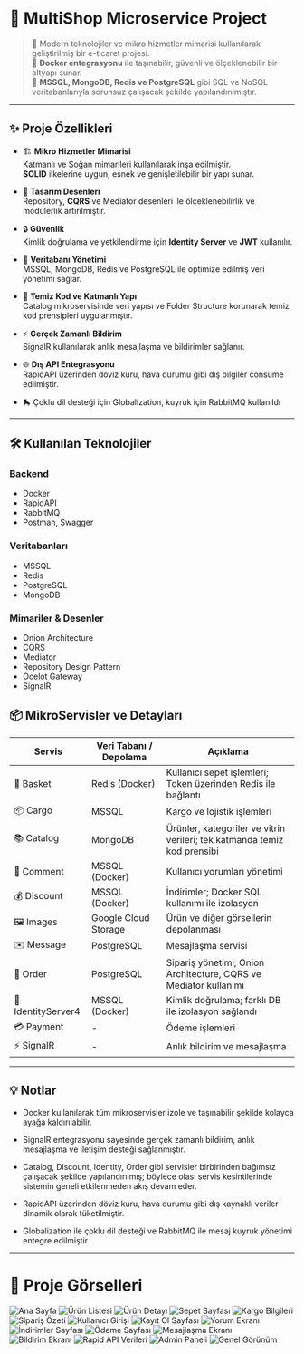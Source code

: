 # 🌸 MultiShop Microservice Project 



> 📌 Modern teknolojiler ve mikro hizmetler mimarisi kullanılarak geliştirilmiş bir e-ticaret projesi.  
> 📌 **Docker entegrasyonu** ile taşınabilir, güvenli ve ölçeklenebilir bir altyapı sunar.  
> 📌 **MSSQL, MongoDB, Redis ve PostgreSQL** gibi SQL ve NoSQL veritabanlarıyla sorunsuz çalışacak şekilde yapılandırılmıştır.

---

## ✨ Proje Özellikleri
- 🏗️ **Mikro Hizmetler Mimarisi**  
  Katmanlı ve Soğan mimarileri kullanılarak inşa edilmiştir.  
  **SOLID** ilkelerine uygun, esnek ve genişletilebilir bir yapı sunar.

- 🧩 **Tasarım Desenleri**  
  Repository, **CQRS** ve Mediator desenleri ile ölçeklenebilirlik ve modülerlik artırılmıştır.

- 🔒 **Güvenlik**  
  Kimlik doğrulama ve yetkilendirme için **Identity Server** ve **JWT** kullanılır.

- 💾 **Veritabanı Yönetimi**  
  MSSQL, MongoDB, Redis ve PostgreSQL ile optimize edilmiş veri yönetimi sağlar.

- 🧹 **Temiz Kod ve Katmanlı Yapı**  
  Catalog mikroservisinde veri yapısı ve Folder Structure korunarak temiz kod prensipleri uygulanmıştır.

- ⚡ **Gerçek Zamanlı Bildirim**  
  SignalR kullanılarak anlık mesajlaşma ve bildirimler sağlanır.

- 🌐 **Dış API Entegrasyonu**  
  RapidAPI üzerinden döviz kuru, hava durumu gibi dış bilgiler consume edilmiştir.

- 🛼 Çoklu dil desteği için Globalization, kuyruk için RabbitMQ kullanıldı

---

## 🛠️ Kullanılan Teknolojiler

### Backend

- Docker  
- RapidAPI  
- RabbitMQ  
- Postman, Swagger  


### Veritabanları
- MSSQL
- Redis
- PostgreSQL
- MongoDB

### Mimariler & Desenler
- Onion Architecture  
- CQRS  
- Mediator  
- Repository Design Pattern  
- Ocelot Gateway  
- SignalR  


## 📦 MikroServisler ve Detayları
| Servis | Veri Tabanı / Depolama | Açıklama |
|--------|-----------------------|----------|
| 🛒 Basket | Redis (Docker) | Kullanıcı sepet işlemleri; Token üzerinden Redis ile bağlantı |
| 📦 Cargo | MSSQL | Kargo ve lojistik işlemleri |
| 📚 Catalog | MongoDB | Ürünler, kategoriler ve vitrin verileri; tek katmanda temiz kod prensibi |
| 💬 Comment | MSSQL (Docker) | Kullanıcı yorumları yönetimi |
| 💰 Discount | MSSQL (Docker) | İndirimler; Docker SQL kullanımı ile izolasyon |
| 🖼️ Images | Google Cloud Storage | Ürün ve diğer görsellerin depolanması |
| ✉️ Message | PostgreSQL | Mesajlaşma servisi |
| 📝 Order | PostgreSQL | Sipariş yönetimi; Onion Architecture, CQRS ve Mediator kullanımı |
| 🔑 IdentityServer4 | MSSQL (Docker) | Kimlik doğrulama; farklı DB ile izolasyon sağlandı |
| 💳 Payment | - | Ödeme işlemleri |
| ⚡ SignalR | - | Anlık bildirim ve mesajlaşma |

---

## 💡  Notlar
- Docker kullanılarak tüm mikroservisler izole ve taşınabilir şekilde kolayca ayağa kaldırılabilir.

- SignalR entegrasyonu sayesinde gerçek zamanlı bildirim, anlık mesajlaşma ve iletişim desteği sağlanmıştır.

- Catalog, Discount, Identity, Order gibi servisler birbirinden bağımsız çalışacak şekilde yapılandırılmış; böylece olası servis kesintilerinde sistemin geneli etkilenmeden akış devam eder.

- RapidAPI üzerinden döviz kuru, hava durumu gibi dış kaynaklı veriler dinamik olarak tüketilmiştir.

- Globalization ile çoklu dil desteği ve RabbitMQ ile mesaj kuyruk yönetimi entegre edilmiştir.

---

# 📸 Proje Görselleri


![Ana Sayfa](https://github.com/Sevcanarig/MultiShop/raw/main/Frontends/MultiShop.WebUI/wwwroot/Img/1.png)
![Ürün Listesi](https://github.com/Sevcanarig/MultiShop/raw/main/Frontends/MultiShop.WebUI/wwwroot/Img/2.png)
![Ürün Detayı](https://github.com/Sevcanarig/MultiShop/raw/main/Frontends/MultiShop.WebUI/wwwroot/Img/3.png)
![Sepet Sayfası](https://github.com/Sevcanarig/MultiShop/raw/main/Frontends/MultiShop.WebUI/wwwroot/Img/4.png)
![Kargo Bilgileri](https://github.com/Sevcanarig/MultiShop/raw/main/Frontends/MultiShop.WebUI/wwwroot/Img/5.png)
![Sipariş Özeti](https://github.com/Sevcanarig/MultiShop/raw/main/Frontends/MultiShop.WebUI/wwwroot/Img/6.png)
![Kullanıcı Girişi](https://github.com/Sevcanarig/MultiShop/raw/main/Frontends/MultiShop.WebUI/wwwroot/Img/7.png)
![Kayıt Ol Sayfası](https://github.com/Sevcanarig/MultiShop/raw/main/Frontends/MultiShop.WebUI/wwwroot/Img/8.png)
![Yorum Ekranı](https://github.com/Sevcanarig/MultiShop/raw/main/Frontends/MultiShop.WebUI/wwwroot/Img/9.png)
![İndirimler Sayfası](https://github.com/Sevcanarig/MultiShop/raw/main/Frontends/MultiShop.WebUI/wwwroot/Img/10.png)
![Ödeme Sayfası](https://github.com/Sevcanarig/MultiShop/raw/main/Frontends/MultiShop.WebUI/wwwroot/Img/11.png)
![Mesajlaşma Ekranı](https://github.com/Sevcanarig/MultiShop/raw/main/Frontends/MultiShop.WebUI/wwwroot/Img/12.png)
![Bildirim Ekranı](https://github.com/Sevcanarig/MultiShop/raw/main/Frontends/MultiShop.WebUI/wwwroot/Img/13.png)
![Rapid API Verileri](https://github.com/Sevcanarig/MultiShop/raw/main/Frontends/MultiShop.WebUI/wwwroot/Img/14.png)
![Admin Paneli](https://github.com/Sevcanarig/MultiShop/raw/main/Frontends/MultiShop.WebUI/wwwroot/Img/15.png)
![Genel Görünüm](https://github.com/Sevcanarig/MultiShop/raw/main/Frontends/MultiShop.WebUI/wwwroot/Img/16.png)



